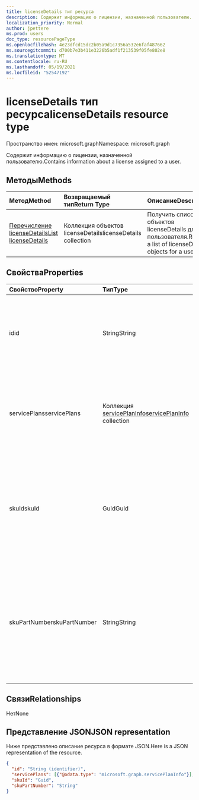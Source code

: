 ```yaml
---
title: licenseDetails тип ресурса
description: Содержит информацию о лицензии, назначенной пользователю.
localization_priority: Normal
author: jpettere
ms.prod: users
doc_type: resourcePageType
ms.openlocfilehash: 4e23dfcd15dc2b05a9d1c7356a532e6faf487662
ms.sourcegitcommit: d700b7e3b411e3226b5adf1f213539f05fe802e8
ms.translationtype: MT
ms.contentlocale: ru-RU
ms.lasthandoff: 05/19/2021
ms.locfileid: "52547192"
---
```

# <a name="licensedetails-resource-type"></a><span data-ttu-id="efdf6-103">licenseDetails тип ресурса</span><span class="sxs-lookup"><span data-stu-id="efdf6-103">licenseDetails resource type</span></span>

<span data-ttu-id="efdf6-104">Пространство имен: microsoft.graph</span><span class="sxs-lookup"><span data-stu-id="efdf6-104">Namespace: microsoft.graph</span></span>

<span data-ttu-id="efdf6-105">Содержит информацию о лицензии, назначенной пользователю.</span><span class="sxs-lookup"><span data-stu-id="efdf6-105">Contains information about a license assigned to a user.</span></span>

## <a name="methods"></a><span data-ttu-id="efdf6-106">Методы</span><span class="sxs-lookup"><span data-stu-id="efdf6-106">Methods</span></span>

| <span data-ttu-id="efdf6-107">Метод</span><span class="sxs-lookup"><span data-stu-id="efdf6-107">Method</span></span>           | <span data-ttu-id="efdf6-108">Возвращаемый тип</span><span class="sxs-lookup"><span data-stu-id="efdf6-108">Return Type</span></span>    |<span data-ttu-id="efdf6-109">Описание</span><span class="sxs-lookup"><span data-stu-id="efdf6-109">Description</span></span>|
|:---------------|:--------|:----------|
|[<span data-ttu-id="efdf6-110">Перечисление licenseDetails</span><span class="sxs-lookup"><span data-stu-id="efdf6-110">List licenseDetails</span></span>](../api/user-list-licensedetails.md) | <span data-ttu-id="efdf6-111">Коллекция объектов licenseDetails</span><span class="sxs-lookup"><span data-stu-id="efdf6-111">licenseDetails collection</span></span> |<span data-ttu-id="efdf6-112">Получить список объектов licenseDetails для пользователя.</span><span class="sxs-lookup"><span data-stu-id="efdf6-112">Retrieve a list of licenseDetails objects for a user.</span></span>|

<!--|[Get licenseDetails](../api/licensedetails-get.md) | licenseDetails |Read properties and relationships of a licenseDetails object.|-->

## <a name="properties"></a><span data-ttu-id="efdf6-113">Свойства</span><span class="sxs-lookup"><span data-stu-id="efdf6-113">Properties</span></span>
| <span data-ttu-id="efdf6-114">Свойство</span><span class="sxs-lookup"><span data-stu-id="efdf6-114">Property</span></span>     | <span data-ttu-id="efdf6-115">Тип</span><span class="sxs-lookup"><span data-stu-id="efdf6-115">Type</span></span>   |<span data-ttu-id="efdf6-116">Описание</span><span class="sxs-lookup"><span data-stu-id="efdf6-116">Description</span></span>|
|:---------------|:--------|:----------|
|<span data-ttu-id="efdf6-117">id</span><span class="sxs-lookup"><span data-stu-id="efdf6-117">id</span></span>|<span data-ttu-id="efdf6-118">String</span><span class="sxs-lookup"><span data-stu-id="efdf6-118">String</span></span>| <span data-ttu-id="efdf6-119">Уникальный идентификатор объекта детализации лицензии.</span><span class="sxs-lookup"><span data-stu-id="efdf6-119">The unique identifier for the license detail object.</span></span> <span data-ttu-id="efdf6-120">Читать только, ключ, не сведены на нет</span><span class="sxs-lookup"><span data-stu-id="efdf6-120">Read-only, Key, Not nullable</span></span> |
|<span data-ttu-id="efdf6-121">servicePlans</span><span class="sxs-lookup"><span data-stu-id="efdf6-121">servicePlans</span></span>|<span data-ttu-id="efdf6-122">Коллекция [servicePlanInfo](serviceplaninfo.md)</span><span class="sxs-lookup"><span data-stu-id="efdf6-122">[servicePlanInfo](serviceplaninfo.md) collection</span></span>| <span data-ttu-id="efdf6-123">Информация о планах обслуживания, назначенных лицензией.</span><span class="sxs-lookup"><span data-stu-id="efdf6-123">Information about the service plans assigned with the license.</span></span> <span data-ttu-id="efdf6-124">Читать только, не обнуляемый</span><span class="sxs-lookup"><span data-stu-id="efdf6-124">Read-only, Not nullable</span></span> |
|<span data-ttu-id="efdf6-125">skuId</span><span class="sxs-lookup"><span data-stu-id="efdf6-125">skuId</span></span>|<span data-ttu-id="efdf6-126">Guid</span><span class="sxs-lookup"><span data-stu-id="efdf6-126">Guid</span></span>| <span data-ttu-id="efdf6-127">Уникальный идентификатор (GUID) для службы SKU.</span><span class="sxs-lookup"><span data-stu-id="efdf6-127">Unique identifier (GUID) for the service SKU.</span></span> <span data-ttu-id="efdf6-128">Равно свойству skuId на связанном [объекте SubscribedSku.](subscribedsku.md)</span><span class="sxs-lookup"><span data-stu-id="efdf6-128">Equal to the skuId property on the related [SubscribedSku](subscribedsku.md) object.</span></span> <span data-ttu-id="efdf6-129">Только для чтения</span><span class="sxs-lookup"><span data-stu-id="efdf6-129">Read-only</span></span> |
|<span data-ttu-id="efdf6-130">skuPartNumber</span><span class="sxs-lookup"><span data-stu-id="efdf6-130">skuPartNumber</span></span>|<span data-ttu-id="efdf6-131">String</span><span class="sxs-lookup"><span data-stu-id="efdf6-131">String</span></span>| <span data-ttu-id="efdf6-132">Уникальное имя дисплея SKU.</span><span class="sxs-lookup"><span data-stu-id="efdf6-132">Unique SKU display name.</span></span> <span data-ttu-id="efdf6-133">Равный skuPartNumber на связанном [объекте SubscribedSku;](subscribedsku.md) например: "AAD_Premium".</span><span class="sxs-lookup"><span data-stu-id="efdf6-133">Equal to the skuPartNumber on the related [SubscribedSku](subscribedsku.md) object; for example: "AAD_Premium".</span></span> <span data-ttu-id="efdf6-134">Только для чтения</span><span class="sxs-lookup"><span data-stu-id="efdf6-134">Read-only</span></span> |

## <a name="relationships"></a><span data-ttu-id="efdf6-135">Связи</span><span class="sxs-lookup"><span data-stu-id="efdf6-135">Relationships</span></span>
<span data-ttu-id="efdf6-136">Нет</span><span class="sxs-lookup"><span data-stu-id="efdf6-136">None</span></span>

## <a name="json-representation"></a><span data-ttu-id="efdf6-137">Представление JSON</span><span class="sxs-lookup"><span data-stu-id="efdf6-137">JSON representation</span></span>
<span data-ttu-id="efdf6-138">Ниже представлено описание ресурса в формате JSON.</span><span class="sxs-lookup"><span data-stu-id="efdf6-138">Here is a JSON representation of the resource.</span></span>

<!-- {
  "blockType": "resource",
  "baseType": "microsoft.graph.entity",
  "optionalProperties": [

  ],
  "@odata.type": "microsoft.graph.licenseDetails"
}-->

```json
{
  "id": "String (identifier)",
  "servicePlans": [{"@odata.type": "microsoft.graph.servicePlanInfo"}],
  "skuId": "Guid",
  "skuPartNumber": "String"
}

```

<!-- uuid: 8fcb5dbc-d5aa-4681-8e31-b001d5168d79
2015-10-25 14:57:30 UTC -->
<!-- {
  "type": "#page.annotation",
  "description": "licenseDetails resource",
  "keywords": "",
  "section": "documentation",
  "tocPath": ""
}-->

